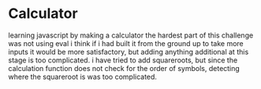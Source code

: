 # Calculator
learning javascript by making a calculator
the hardest part of this challenge was not using eval
i think if i had built it from the ground up to take more inputs it would be more satisfactory, but adding anything additional at this stage is too complicated. 
i have tried to add squareroots, but since the calculation function does not check for the order of symbols, detecting where the squareroot is was too complicated.
